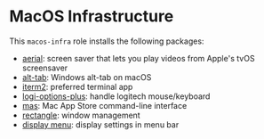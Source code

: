 # MacOS Infrastructure

This `macos-infra` role installs the following packages:

- [aerial](https://aerialscreensaver.github.io/): screen saver that lets you play videos from Apple's tvOS screensaver
- [alt-tab](https://alt-tab-macos.netlify.app/): Windows alt-tab on macOS
- [iterm2](https://iterm2.com/): preferred terminal app
- [logi-options-plus](https://www.logitech.com/en-ca/software/logi-options-plus.html): handle logitech mouse/keyboard
- [mas](https://github.com/mas-cli/mas): Mac App Store command-line interface
- [rectangle](https://rectangleapp.com/): window management
- [display menu](http://displaymenu.milchimgemuesefach.de/): display settings in menu bar

